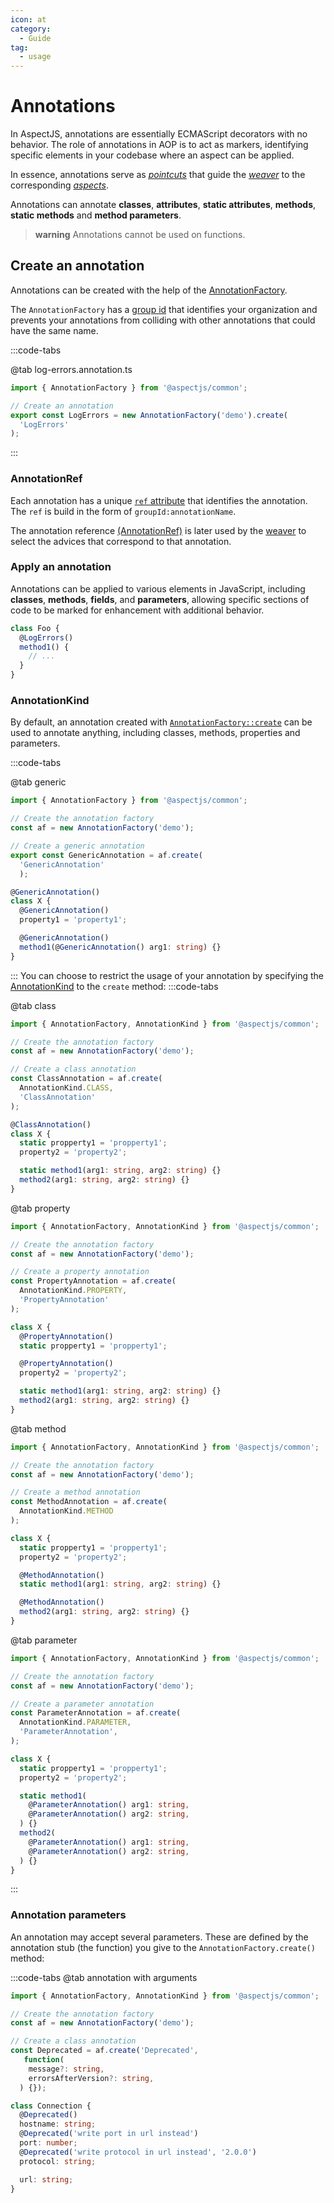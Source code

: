 ```yaml
---
icon: at
category:
  - Guide
tag:
  - usage
---
```


# <i class="fa fa-at"></i> Annotations

In AspectJS, annotations are essentially ECMAScript decorators with no behavior. The role of annotations in AOP is to act as markers, identifying specific elements in your codebase where an aspect can be applied.

In essence, annotations serve as [_pointcuts_](#pointcuts) that guide the [_weaver_](#weaver) to the corresponding [_aspects_](#aspect).

Annotations can annotate **classes**, **attributes**, **static attributes**, **methods**, **static methods** and **method parameters**.

> **warning** Annotations cannot be used on functions.

## Create an annotation

Annotations can be created with the help of the [AnnotationFactory](../../api/common/classes/AnnotationFactory.md).

The `AnnotationFactory` has a [group id](../../api/common/classes/AnnotationFactory.md#groupid) that identifies your organization and prevents your annotations from colliding with other annotations that could have the same name.

:::code-tabs

@tab log-errors.annotation.ts

```ts
import { AnnotationFactory } from '@aspectjs/common';

// Create an annotation
export const LogErrors = new AnnotationFactory('demo').create(
  'LogErrors'
);
```

:::

### AnnotationRef

Each annotation has a unique [`ref` attribute](../../api/common/classes/AnnotationRef.md) that identifies the annotation. The `ref` is build in the form of `groupId:annotationName`.

The annotation reference [(AnnotationRef)](../../api/common/classes/AnnotationRef.md) is later used by the [weaver](../../api/core/interfaces/Weaver.md) to select the advices that correspond to that annotation.

### Apply an annotation

Annotations can be applied to various elements in JavaScript, including **classes**, **methods**, **fields**, and **parameters**, allowing specific sections of code to be marked for enhancement with additional behavior.

```ts
class Foo {
  @LogErrors()
  method1() {
    // ...
  }
}
```

### AnnotationKind

By default, an annotation created with [`AnnotationFactory::create`](../../api/common/classes/AnnotationFactory.md#create) can be used to annotate anything, including classes, methods, properties and parameters.

:::code-tabs

@tab generic

```ts
import { AnnotationFactory } from '@aspectjs/common';

// Create the annotation factory
const af = new AnnotationFactory('demo');

// Create a generic annotation
export const GenericAnnotation = af.create(
  'GenericAnnotation'
  );

@GenericAnnotation()
class X {
  @GenericAnnotation()
  property1 = 'property1';

  @GenericAnnotation()
  method1(@GenericAnnotation() arg1: string) {}
}
```

:::
You can choose to restrict the usage of your annotation by specifying the [AnnotationKind](../../api/common/enumerations/AnnotationKind.md) to the `create` method:
:::code-tabs

@tab class

```ts
import { AnnotationFactory, AnnotationKind } from '@aspectjs/common';

// Create the annotation factory
const af = new AnnotationFactory('demo');

// Create a class annotation
const ClassAnnotation = af.create(
  AnnotationKind.CLASS,
  'ClassAnnotation'
);

@ClassAnnotation()
class X {
  static propperty1 = 'propperty1';
  property2 = 'property2';

  static method1(arg1: string, arg2: string) {}
  method2(arg1: string, arg2: string) {}
}
```

@tab property

```ts
import { AnnotationFactory, AnnotationKind } from '@aspectjs/common';

// Create the annotation factory
const af = new AnnotationFactory('demo');

// Create a property annotation
const PropertyAnnotation = af.create(
  AnnotationKind.PROPERTY,
  'PropertyAnnotation'
);

class X {
  @PropertyAnnotation()
  static propperty1 = 'propperty1';

  @PropertyAnnotation()
  property2 = 'property2';

  static method1(arg1: string, arg2: string) {}
  method2(arg1: string, arg2: string) {}
}
```

@tab method

```ts
import { AnnotationFactory, AnnotationKind } from '@aspectjs/common';

// Create the annotation factory
const af = new AnnotationFactory('demo');

// Create a method annotation
const MethodAnnotation = af.create(
  AnnotationKind.METHOD
);

class X {
  static propperty1 = 'propperty1';
  property2 = 'property2';

  @MethodAnnotation()
  static method1(arg1: string, arg2: string) {}

  @MethodAnnotation()
  method2(arg1: string, arg2: string) {}
}
```

@tab parameter

```ts
import { AnnotationFactory, AnnotationKind } from '@aspectjs/common';

// Create the annotation factory
const af = new AnnotationFactory('demo');

// Create a parameter annotation
const ParameterAnnotation = af.create(
  AnnotationKind.PARAMETER,
  'ParameterAnnotation',
);

class X {
  static propperty1 = 'propperty1';
  property2 = 'property2';

  static method1(
    @ParameterAnnotation() arg1: string,
    @ParameterAnnotation() arg2: string,
  ) {}
  method2(
    @ParameterAnnotation() arg1: string,
    @ParameterAnnotation() arg2: string,
  ) {}
}
```

:::

### Annotation parameters

An annotation may accept several parameters. These are defined by the annotation stub (the function) you give to the `AnnotationFactory.create()` method:

:::code-tabs
@tab annotation with arguments

```ts
import { AnnotationFactory, AnnotationKind } from '@aspectjs/common';

// Create the annotation factory
const af = new AnnotationFactory('demo');

// Create a class annotation
const Deprecated = af.create('Deprecated',
   function(
    message?: string,
    errorsAfterVersion?: string,
  ) {});

class Connection {
  @Deprecated()
  hostname: string;
  @Deprecated('write port in url instead')
  port: number;
  @Deprecated('write protocol in url instead', '2.0.0')
  protocol: string;

  url: string;
}
```
